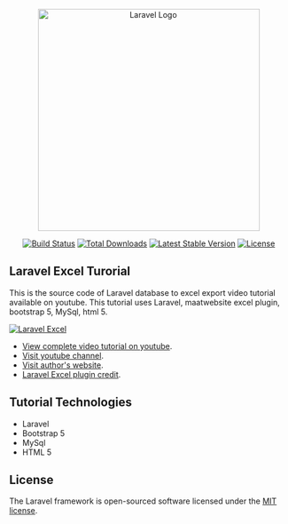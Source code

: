 
<p align="center"><a href="https://laravel.com" target="_blank"><img src="https://raw.githubusercontent.com/laravel/art/master/logo-lockup/5%20SVG/2%20CMYK/1%20Full%20Color/laravel-logolockup-cmyk-red.svg" width="400" alt="Laravel Logo"></a></p>

<p align="center">
<a href="https://github.com/laravel/framework/actions"><img src="https://github.com/laravel/framework/workflows/tests/badge.svg" alt="Build Status"></a>
<a href="https://packagist.org/packages/laravel/framework"><img src="https://img.shields.io/packagist/dt/laravel/framework" alt="Total Downloads"></a>
<a href="https://packagist.org/packages/laravel/framework"><img src="https://img.shields.io/packagist/v/laravel/framework" alt="Latest Stable Version"></a>
<a href="https://packagist.org/packages/laravel/framework"><img src="https://img.shields.io/packagist/l/laravel/framework" alt="License"></a>
</p>

## Laravel Excel Turorial

This is the source code of Laravel database to excel export video tutorial available on youtube. This tutorial uses Laravel, maatwebsite excel plugin, bootstrap 5, MySql, html 5.

[![Laravel Excel](https://img.youtube.com/vi/TFe3WqmQmig/0.jpg)](https://www.youtube.com/watch?v=TFe3WqmQmig)

- [View complete video tutorial on youtube](https://www.youtube.com/watch?v=TFe3WqmQmig).
- [Visit youtube channel](https://www.youtube.com/@SCTechStudio).
- [Visit author's website](https://www.salman.be).
- [Laravel Excel plugin credit](https://laravel-excel.com/).

## Tutorial Technologies

- Laravel
- Bootstrap 5
- MySql
- HTML 5

## License

The Laravel framework is open-sourced software licensed under the [MIT license](https://opensource.org/licenses/MIT).



